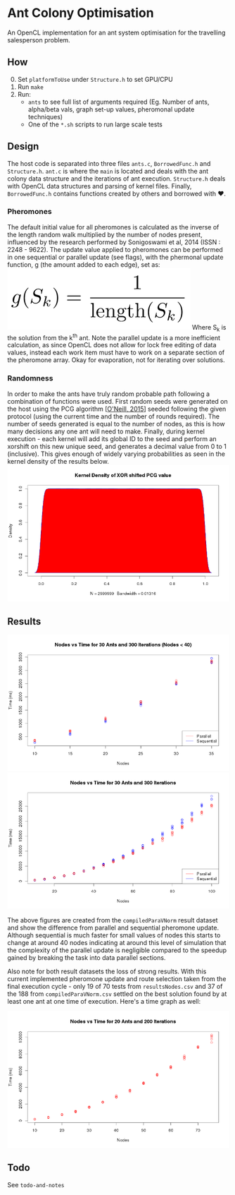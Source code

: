 # Ant Colony Optimisation  
An OpenCL implementation for an ant system optimisation for the travelling salesperson problem.  

## How  
0. Set `platformToUse` under `Structure.h` to set GPU/CPU  
1. Run `make`  
2. Run:  
    + `ants` to see full list of arguments required (Eg. Number of ants, alpha/beta vals, graph set-up values, pheromonal update techniques)  
    + One of the `*.sh` scripts to run large scale tests  

## Design  
The host code is separated into three files `ants.c`, `BorrowedFunc.h` and `Structure.h`. `ant.c` is where the `main` is located and deals with the ant colony data structure and the iterations of ant execution. `Structure.h` deals with OpenCL data structures and parsing of kernel files. Finally, `BorrowedFunc.h` contains functions created by others and borrowed with :heart:.  

### Pheromones  
The default initial value for all pheromones is calculated as the inverse of the length random walk multiplied by the number of nodes present, influenced by the research performed by Sonigoswami et al, 2014 (ISSN : 2248 - 9622). 
The update value applied to pheromones can be performed in one sequential or parallel update (see flags), with the phermonal update function, g (the amount added to each edge), set as:
![](/graphics-graphs/pher-update.png)
Where S<sub>k</sub> is the solution from the k<sup>th</sup> ant. Note the parallel update is a more inefficient calculation, as since OpenCL does not allow for lock free editing of data values, instead each work item must have to work on a separate section of the pheromone array. Okay for evaporation, not for iterating over solutions.  

### Randomness  
In order to make the ants have truly random probable path following a combination of functions were used. First random seeds were generated on the host using the PCG algorithm [[O'Neill, 2015](http://www.pcg-random.org)] seeded following the given protocol (using the current time and the number of rounds required). The number of seeds generated is equal to the number of nodes, as this is how many decisions any one ant will need to make. Finally, during kernel execution - each kernel will add its global ID to the seed and perform an xorshift on this new unique seed, and generates a decimal value from 0 to 1 (inclusive). This gives enough of widely varying probabilities as seen in the kernel density of the results below.
![](/graphics-graphs/kernelDensity.png)

## Results  
![](/graphics-graphs/smallNodes.png)
![](/graphics-graphs/largeNodes.png)

The above figures are created from the `compiledParaVNorm` result dataset and show the difference from parallel and sequential pheromone update. Although sequential is much faster for small values of nodes this starts to change at around 40 nodes indicating at around this level of simulation that the complexity of the parallel update is negligible compared to the speedup gained by breaking the task into data parallel sections.  

Also note for both result datasets the loss of strong results. With this current implemented pheromone update and route selection taken from the final execution cycle - only 19 of 70 tests from `resultsNodes.csv` and 37 of the 188 from `compiledParaVNorm.csv` settled on the best solution found by at least one ant at one time of execution. Here's a time graph as well:  

![](/graphics-graphs/NodesvTime.png)

## Todo  
See `todo-and-notes`  